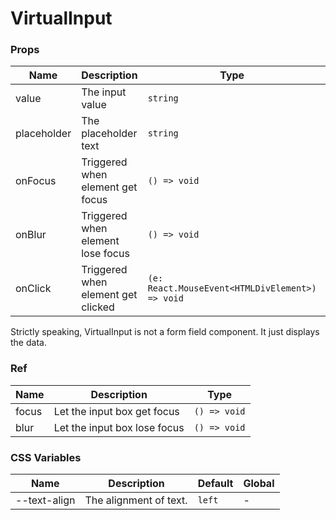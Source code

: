 # VirtualInput

<code src="./demos/demo1.tsx"></code>

### Props

| Name        | Description                        | Type                                            | Default |
| ----------- | ---------------------------------- | ----------------------------------------------- | ------- |
| value       | The input value                    | `string`                                        | `''`    |
| placeholder | The placeholder text               | `string`                                        | -       |
| onFocus     | Triggered when element get focus   | `() => void`                                    | -       |
| onBlur      | Triggered when element lose focus  | `() => void`                                    | -       |
| onClick     | Triggered when element get clicked | `(e: React.MouseEvent<HTMLDivElement>) => void` | -       |

Strictly speaking, VirtualInput is not a form field component. It just displays the data.

### Ref

| Name  | Description                  | Type         |
| ----- | ---------------------------- | ------------ |
| focus | Let the input box get focus  | `() => void` |
| blur  | Let the input box lose focus | `() => void` |

### CSS Variables

| Name         | Description            | Default | Global |
| ------------ | ---------------------- | ------- | ------ |
| --text-align | The alignment of text. | `left`  | -      |
